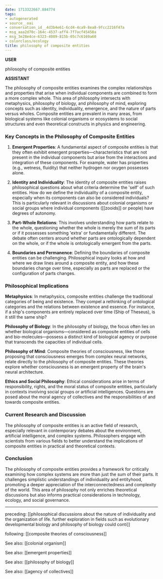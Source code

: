 ```yaml
---
date: 1713322667.884774
tags:
- autogenerated
- source__oai
- conversation_id__4d3b4e61-6cd4-4ca9-8ea8-9fcc2216f47a
- msg_aaa2d70c-164c-4537-aff4-7f7acf45458a
- msg_3e28e4ce-6323-4089-815b-05c7c6169a60
- colorclass/ecology
title: philosophy of composite entities
---
```


**USER**

philosophy of composite entities


**ASSISTANT**

The philosophy of composite entities examines the complex relationships and properties that arise when individual components are combined to form a more complex whole. This area of philosophy intersects with metaphysics, philosophy of biology, and philosophy of mind, exploring concepts such as identity, individuality, emergence, and the nature of parts versus wholes. Composite entities are prevalent in many areas, from biological systems like colonial organisms or ecosystems to social structures and even theoretical constructs in physics and engineering.

### Key Concepts in the Philosophy of Composite Entities

1. **Emergent Properties**: A fundamental aspect of composite entities is that they often exhibit emergent properties—characteristics that are not present in the individual components but arise from the interactions and integration of these components. For example, water has properties (e.g., wetness, fluidity) that neither hydrogen nor oxygen possesses alone.

2. **Identity and Individuality**: The identity of composite entities raises philosophical questions about what criteria determine the 'self' of such entities. How do we define the individuality of a composite entity, especially when its components can also be considered individuals? This is particularly relevant in discussions about colonial organisms or social groups where individual components ([[zooids]] or people) have degrees of autonomy.

3. **Part-Whole Relations**: This involves understanding how parts relate to the whole, questioning whether the whole is merely the sum of its parts or if it possesses something 'extra' or fundamentally different. The debate often centers around whether parts are ontologically dependent on the whole, or if the whole is ontologically emergent from the parts.

4. **Boundaries and Permanence**: Defining the boundaries of composite entities can be challenging. Philosophical inquiry looks at how and where we draw lines around a composite entity, and how these boundaries change over time, especially as parts are replaced or the configuration of parts changes.

### Philosophical Implications

**Metaphysics**: In metaphysics, composite entities challenge the traditional categories of being and existence. They compel a rethinking of ontological categories and the relations between existence and essence. For instance, if a ship's components are entirely replaced over time (Ship of Theseus), is it still the same ship?

**Philosophy of Biology**: In the philosophy of biology, the focus often lies on whether biological organisms—considered as composite entities of cells and bio-molecules—possess a distinct kind of biological agency or purpose that transcends the capacities of individual cells.

**Philosophy of Mind**: Composite theories of consciousness, like those proposing that consciousness emerges from complex neural networks, relate directly to the philosophy of composite entities. These theories explore whether consciousness is an emergent property of the brain's neural architecture.

**Ethics and Social Philosophy**: Ethical considerations arise in terms of responsibility, rights, and the moral status of composite entities, particularly in contexts involving social groups or artificial intelligences. Questions are posed about the moral agency of collectives and the responsibilities of and towards composite entities.

### Current Research and Discussion

The philosophy of composite entities is an active field of research, especially relevant in contemporary debates about the environment, artificial intelligence, and complex systems. Philosophers engage with scientists from various fields to better understand the implications of composite entities in practical and theoretical contexts.

### Conclusion

The philosophy of composite entities provides a framework for critically examining how complex systems are more than just the sum of their parts. It challenges simplistic understandings of individuality and entityhood, promoting a deeper appreciation of the interconnectedness and complexity of the world. This area of philosophy not only enriches theoretical discussions but also informs practical considerations in technology, ecology, and social governance.


---

preceding: [[philosophical discussions about the nature of individuality and the organization of life. further exploration in fields such as evolutionary developmental biology and philosophy of biology could conti]]  


following: [[composite theories of consciousness]]

See also: [[colonial organism]]


See also: [[emergent properties]]


See also: [[philosophy of biology]]


See also: [[agency of collectives]]